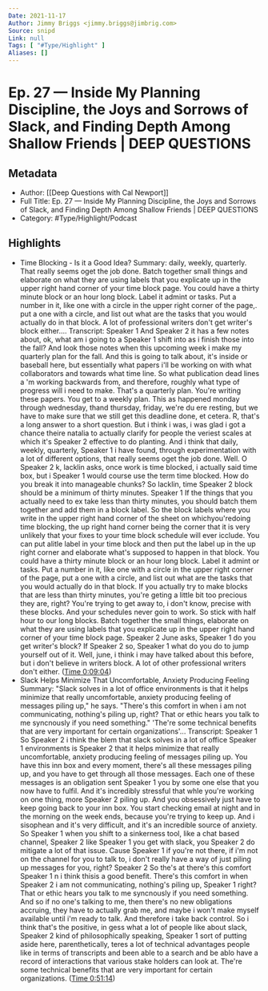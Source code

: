 ```yaml
---
Date: 2021-11-17
Author: Jimmy Briggs <jimmy.briggs@jimbrig.com>
Source: snipd
Link: null
Tags: [ "#Type/Highlight" ]
Aliases: []
---
```

# Ep. 27 —  Inside My Planning Discipline, the Joys and Sorrows of Slack, and Finding Depth Among Shallow Friends | DEEP QUESTIONS

## Metadata
- Author: [[Deep Questions with Cal Newport]]
- Full Title: Ep. 27 —  Inside My Planning Discipline, the Joys and Sorrows of Slack, and Finding Depth Among Shallow Friends | DEEP QUESTIONS
- Category: #Type/Highlight/Podcast

## Highlights
- Time Blocking - Is it a Good Idea?
  Summary:
  daily, weekly, quarterly. That really seems oget the job done. Batch together small things and elaborate on what they are using labels that you explicate up in the upper right hand corner of your time block page. You could have a thirty minute block or an hour long block. Label it admint or tasks. Put a number in it, like one with a circle in the upper right corner of the page,. put a one with a circle, and list out what are the tasks that you would actually do in that block. A lot of professional writers don't get writer's block either....
  Transcript:
  Speaker 1
  And
  Speaker 2
  it has a few notes about, ok, what am i going to a
  Speaker 1
  shift into as i finish those into the fall? And look those notes when this upcoming week i make my quarterly plan for the fall. And this is going to talk about, it's inside or baseball here, but essentially what papers i'll be working on with what collaborators and towards what time line. So what publication dead lines a 'm working backwards from, and therefore, roughly what type of progress will i need to make. That's a quarterly plan. You're writing these papers. You get to a weekly plan. This as happened monday through wednesday, thand thursday, friday, we're du ere resting, but we have to make sure that we still get this deadline done, et cetera. R, that's a long answer to a short question. But i think i was, i was glad i got a chance theire natalia to actually clarify for people the veriest scales at which it's
  Speaker 2
  effective to do planting. And i think that daily, weekly, quarterly,
  Speaker 1
  i have found, through experimentation with a lot of different options, that really seems oget the job done. Well. O
  Speaker 2
  k, lacklin asks, once work is time blocked, i actually said time box, but i
  Speaker 1
  would course use the term time blocked. How do you break it into manageable chunks? So lacklin, time
  Speaker 2
  block should be a minimum of thirty minutes.
  Speaker 1
  If the things that you actually need to ex take less than thirty minutes, you should batch them together and add them in a block label. So the block labels where you write in the upper right hand corner of the sheet on whichyou'redoing time blocking, the up right hand corner being the corner that it is very unlikely that your fixes to your time block schedule will ever icclude. You can put alitle label in your time block and then put the label up in the up right corner and elaborate what's supposed to happen in that block. You could have a thirty minute block or an hour long block. Label it admint or tasks. Put a number in it, like one with a circle in the upper right corner of the page, put a one with a circle, and list out what are the tasks that you would actually do in that block. If you actually try to make blocks that are less than thirty minutes, you're geting a little bit too precious they are, right? You're trying to get away to, i don't know, precise with these blocks. And your schedules never goin to work. So stick with half hour to our long blocks. Batch together the small things, elaborate on what they are using labels that you explicate up in the upper right hand corner of your time block page.
  Speaker 2
  June asks,
  Speaker 1
  do you get writer's block? If
  Speaker 2
  so,
  Speaker 1
  what do you do to jump yourself out of it. Well, june, i think i may have talked about this before, but i don't believe in writers block. A lot of other professional writers don't either. ([Time 0:09:04](https://share.snipd.com/snip/8fb66dbc-9b9e-4cc0-8ab9-285ef6bfcab8))
- Slack Helps Minimize That Uncomfortable, Anxiety Producing Feeling
  Summary:
  "Slack solves in a lot of office environments is that it helps minimize that really uncomfortable, anxiety producing feeling of messages piling up," he says. "There's this comfort in when i am not communicating, nothing's piling up, right? That or ethic hears you talk to me syncnously if you need something." 'The're some technical benefits that are very important for certain organizations'...
  Transcript:
  Speaker 1
  So
  Speaker 2
  i think the blem that slack solves in a lot of office
  Speaker 1
  environments is
  Speaker 2
  that it helps minimize that really uncomfortable, anxiety producing feeling of messages piling up. You have this inn box and every moment, there's all these messages piling up, and you have to get through all those messages. Each one of these messages is an obligation sent
  Speaker 1
  you by some one else that you now have to fulfil. And it's incredibly stressful that whle you're working on one thing, more
  Speaker 2
  piling up. And you obsessively just have to keep going back to your inn box. You start checking email at night and in the morning on the week ends, because you're trying to keep up. And i sisophean and it's very difficult, and it's an incredible source of anxiety. So
  Speaker 1
  when you shift to a sinkerness tool, like a chat based channel,
  Speaker 2
  like
  Speaker 1
  you get with slack, you
  Speaker 2
  do mitigate a lot of that issue. Cause
  Speaker 1
  if you're not there, if i'm not on the channel for you to talk to, i don't really have a way of just piling up messages for you, right?
  Speaker 2
  So the's at there's this comfort
  Speaker 1
  n i think thisis a good benefit. There's this comfort in when
  Speaker 2
  i am not communicating, nothing's piling up,
  Speaker 1
  right? That or ethic hears you talk to me syncnously if you need something. And so if no one's talking to me, then there's no new obligations accruing, they have to actually grab me, and maybe i won't make myself available until i'm ready to talk. And therefore i take back control. So i think that's the positive, in gess what a lot of people like about slack,
  Speaker 2
  kind of philosophically speaking,
  Speaker 1
  sort of putting aside here, parenthetically, teres a lot of technical advantages people like in terms of transcripts and been able to a search and be ablo have a record of interactions that various stake holders can look at. The're some technical benefits that are very important for certain organizations. ([Time 0:51:14](https://share.snipd.com/snip/1f140cc4-7e13-446f-98ba-713964a953c0))
